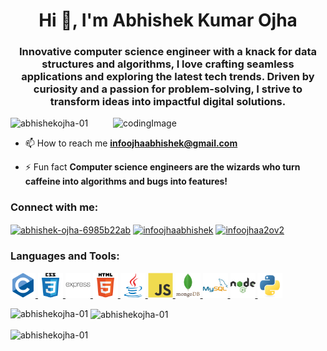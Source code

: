 <h1 align="center">Hi 👋, I'm Abhishek Kumar Ojha</h1>
<h3 align="center">Innovative computer science engineer with a knack for data structures and algorithms, I love crafting seamless applications and exploring the latest tech trends. Driven by curiosity and a passion for problem-solving, I strive to transform ideas into impactful digital solutions.</h3>
<img align="right" alt="codingImage" width = "340" src="https://camo.githubusercontent.com/0e2953d98b21eda5a158939ea202c7c07b16b0dc0dc5c1e269826c29a01a974f/68747470733a2f2f7777772e77656232347a6f6e652e636f6d2f77702d636f6e74656e742f75706c6f6164732f323032322f31302f34363230372d70726f6772616d6d65722d312e676966">
<p align="left"> <img src="https://komarev.com/ghpvc/?username=abhishekojha-01&label=Profile%20views&color=0e75b6&style=flat" alt="abhishekojha-01" /> </p>

- 📫 How to reach me **infoojhaabhishek@gmail.com**

- ⚡ Fun fact **Computer science engineers are the wizards who turn caffeine into algorithms and bugs into features!**

<h3 align="left">Connect with me:</h3>
<p align="left">
<a href="https://linkedin.com/in/abhishek-ojha-6985b22ab" target="blank"><img align="center" src="https://raw.githubusercontent.com/rahuldkjain/github-profile-readme-generator/master/src/images/icons/Social/linked-in-alt.svg" alt="abhishek-ojha-6985b22ab" height="30" width="40" /></a>
<a href="https://www.leetcode.com/infoojhaabhishek" target="blank"><img align="center" src="https://raw.githubusercontent.com/rahuldkjain/github-profile-readme-generator/master/src/images/icons/Social/leet-code.svg" alt="infoojhaabhishek" height="30" width="40" /></a>
<a href="https://auth.geeksforgeeks.org/user/infoojhaa2ov2" target="blank"><img align="center" src="https://raw.githubusercontent.com/rahuldkjain/github-profile-readme-generator/master/src/images/icons/Social/geeks-for-geeks.svg" alt="infoojhaa2ov2" height="30" width="40" /></a>
</p>

<h3 align="left">Languages and Tools:</h3>
<p align="left"> <a href="https://www.cprogramming.com/" target="_blank" rel="noreferrer"> <img src="https://raw.githubusercontent.com/devicons/devicon/master/icons/c/c-original.svg" alt="c" width="40" height="40"/> </a> <a href="https://www.w3schools.com/css/" target="_blank" rel="noreferrer"> <img src="https://raw.githubusercontent.com/devicons/devicon/master/icons/css3/css3-original-wordmark.svg" alt="css3" width="40" height="40"/> </a> <a href="https://expressjs.com" target="_blank" rel="noreferrer"> <img src="https://raw.githubusercontent.com/devicons/devicon/master/icons/express/express-original-wordmark.svg" alt="express" width="40" height="40"/> </a> <a href="https://www.w3.org/html/" target="_blank" rel="noreferrer"> <img src="https://raw.githubusercontent.com/devicons/devicon/master/icons/html5/html5-original-wordmark.svg" alt="html5" width="40" height="40"/> </a> <a href="https://www.java.com" target="_blank" rel="noreferrer"> <img src="https://raw.githubusercontent.com/devicons/devicon/master/icons/java/java-original.svg" alt="java" width="40" height="40"/> </a> <a href="https://developer.mozilla.org/en-US/docs/Web/JavaScript" target="_blank" rel="noreferrer"> <img src="https://raw.githubusercontent.com/devicons/devicon/master/icons/javascript/javascript-original.svg" alt="javascript" width="40" height="40"/> </a> <a href="https://www.mongodb.com/" target="_blank" rel="noreferrer"> <img src="https://raw.githubusercontent.com/devicons/devicon/master/icons/mongodb/mongodb-original-wordmark.svg" alt="mongodb" width="40" height="40"/> </a> <a href="https://www.mysql.com/" target="_blank" rel="noreferrer"> <img src="https://raw.githubusercontent.com/devicons/devicon/master/icons/mysql/mysql-original-wordmark.svg" alt="mysql" width="40" height="40"/> </a> <a href="https://nodejs.org" target="_blank" rel="noreferrer"> <img src="https://raw.githubusercontent.com/devicons/devicon/master/icons/nodejs/nodejs-original-wordmark.svg" alt="nodejs" width="40" height="40"/> </a> <a href="https://www.python.org" target="_blank" rel="noreferrer"> <img src="https://raw.githubusercontent.com/devicons/devicon/master/icons/python/python-original.svg" alt="python" width="40" height="40"/> </a> </p>

<p><img align="left" src="https://github-readme-stats.vercel.app/api/top-langs?username=abhishekojha-01&show_icons=true&locale=en&layout=compact" alt="abhishekojha-01" /></p>

<p>&nbsp;<img align="center" src="https://github-readme-stats.vercel.app/api?username=abhishekojha-01&show_icons=true&locale=en" alt="abhishekojha-01" /></p>

<p><img align="center" src="https://github-readme-streak-stats.herokuapp.com/?user=abhishekojha-01&" alt="abhishekojha-01" /></p>
